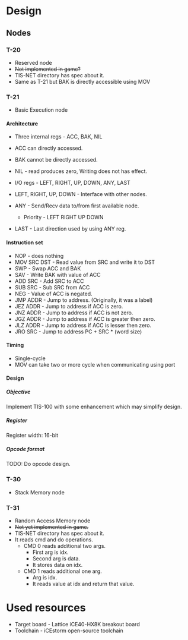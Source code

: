 # Design
## Nodes
### T-20
* Reserved node
* ~~Not implemented in game?~~
* TIS-NET directory has spec about it.
* Same as T-21 but BAK is directly accessible using MOV

### T-21
* Basic Execution node

#### Architecture
* Three internal regs - ACC, BAK, NIL
* ACC can directly accessed.
* BAK cannot be directly accessed.
* NIL - read produces zero, Writing does not has effect.

* I/O regs - LEFT, RIGHT, UP, DOWN, ANY, LAST
* LEFT, RIGHT, UP, DOWN - Interface with other nodes.
* ANY - Send/Recv data to/from first available node.
    * Priority - LEFT RIGHT UP DOWN
* LAST - Last direction used by using ANY reg.

#### Instruction set
* NOP - does nothing
* MOV SRC DST - Read value from SRC and write it to DST
* SWP - Swap ACC and BAK
* SAV - Write BAK with value of ACC
* ADD SRC - Add SRC to ACC
* SUB SRC - Sub SRC from ACC
* NEG - Value of ACC is negated.
* JMP ADDR - Jump to address. (Originally, it was a label)
* JEZ ADDR - Jump to address if ACC is zero.
* JNZ ADDR - Jump to address if ACC is not zero.
* JGZ ADDR - Jump to address if ACC is greater then zero.
* JLZ ADDR - Jump to address if ACC is lesser then zero.
* JRO SRC - Jump to address PC + SRC * (word size)

#### Timing
* Single-cycle
* MOV can take two or more cycle when communicating using port

#### Design
##### Objective
Implement TIS-100 with some enhancement which may simplify design.

##### Register
Register width: 16-bit

##### Opcode format
TODO: Do opcode design.

### T-30
* Stack Memory node

### T-31
* Random Access Memory node
* ~~Not yet implemented in game.~~
* TIS-NET directory has spec about it.
* It reads cmd and do operations.
  * CMD 0 reads additional two args.
    * First arg is idx.
    * Second arg is data.
    * It stores data on idx.
  * CMD 1 reads additional one arg.
    * Arg is idx.
    * It reads value at idx and return that value.

# Used resources
* Target board - Lattice iCE40-HX8K breakout board
* Toolchain - iCEstorm open-source toolchain